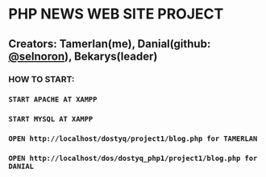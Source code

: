 # PHP NEWS WEB SITE PROJECT
## Creators: Tamerlan(me), Danial(github: <a href='https:/selnoron'>@selnoron</a>), Bekarys(leader)
### HOW TO START:
### `START APACHE AT XAMPP`
### `START MYSQL AT XAMPP`
### `OPEN http://localhost/dostyq/project1/blog.php for TAMERLAN`
### `OPEN http://localhost/dos/dostyq_php1/project1/blog.php for DANIAL`
